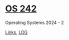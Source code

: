 ---
---
# [OS 242](https://github.com/Staphlerr/os242)
Operating Systems 2024 - 2

[Links](LINKS/), [LOG](TXT/mylog.txt)
